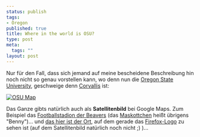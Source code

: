 ```yaml
--- 
status: publish
tags: 
- Oregon
published: true
title: Where in the world is OSU?
type: post
meta: 
  tags: ""
layout: post
---
```

Nur für den Fall, dass sich jemand auf meine bescheidene Beschreibung hin noch nicht so genau vorstellen kann, wo denn nun die <a href="http://oregonstate.edu/">Oregon State University</a>, geschweige denn <a href="http://www.ci.corvallis.or.us/">Corvallis</a> ist:

<a href="http://oregonstate.edu/admissions/international/map.html"><img src='http://fredericiana.de/uploads/050601osumap.jpg' alt='OSU Map' class="centered" /></a>

Das Ganze gibts natürlich auch als <strong>Satellitenbild</strong> bei Google Maps. Zum Beispiel das <a href="http://maps.google.com/maps?q=corvallis,+or&ll=44.559528,-123.281536&spn=0.005600,0.010579&t=k&hl=en">Footballstadion der Beavers</a> (das <a href="http://osubeavers.collegesports.com/sports/m-footbl/orst-m-footbl-body.html">Maskottchen</a> heißt übrigens "Benny")... und <a href="http://maps.google.com/maps?q=corvallis,+or&ll=44.565589,-123.278511&spn=0.005289,0.010579&t=k&hl=en">das hier ist der Ort</a>, auf dem gerade das <a href="http://fredericiana.de/archives/2005/05/31/gute-lug/">Firefox-Logo</a> zu sehen ist (auf dem Satellitenbild natürlich noch nicht ;) )...
